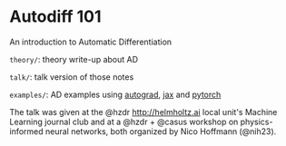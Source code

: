 # Autodiff 101

An introduction to Automatic Differentiation

`theory/`: theory write-up about AD

`talk/`: talk version of those notes

`examples/`: AD examples using [autograd], [jax] and [pytorch]

The talk was given at the @hzdr <http://helmholtz.ai> local unit's
Machine Learning journal club and at a @hzdr + @casus workshop on
physics-informed neural networks, both organized by Nico Hoffmann (@nih23).


[autograd]: https://github.com/HIPS/autograd
[jax]: https://github.com/google/jax
[pytorch]: https://github.com/pytorch/pytorch
